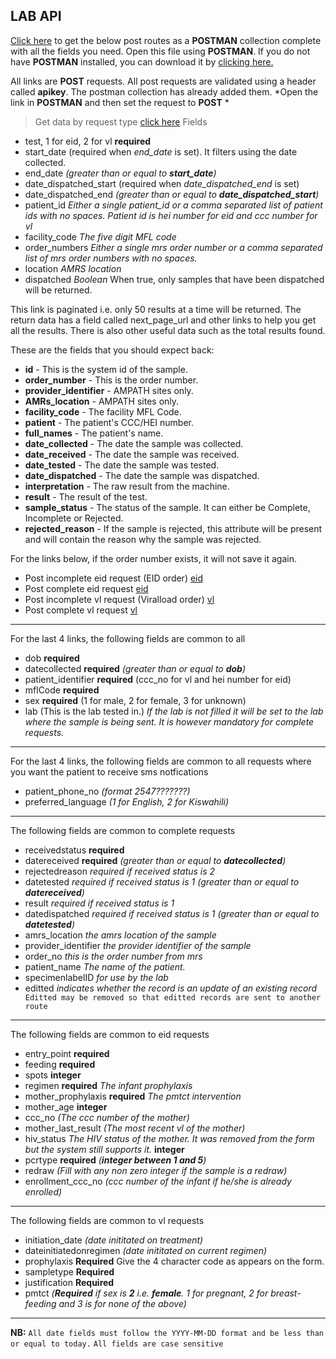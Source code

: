 ## LAB API

[Click here](http://lab-2.test.nascop.org/download/api) to get the below post routes as a **POSTMAN** collection complete with all the fields you need. Open this file using **POSTMAN**. If you do not have **POSTMAN** installed, you can download it by [clicking here.](https://www.getpostman.com/downloads/)


All links are **POST** requests. All post requests are validated using a header called **apikey**. The postman collection has already added them.
*Open the link in **POSTMAN** and then set the request to **POST** *
> Get data by request type [click here](http://lab.test.nascop.org/api/function)
Fields
- test, 1 for eid, 2 for vl **required**
- start_date (required when *end_date* is set). It filters using the date collected.
- end_date *(greater than or equal to **start_date**)*
- date_dispatched_start (required when *date_dispatched_end* is set)
- date_dispatched_end  *(greater than or equal to **date_dispatched_start**)*
- patient_id *Either a single patient_id or a comma separated list of patient ids with no spaces. Patient id is hei number for eid and ccc number for vl*
- facility_code *The five digit MFL code*
- order_numbers *Either a single mrs order number or a comma separated list of mrs order numbers with no spaces.*
- location *AMRS location*
- dispatched *Boolean* When true, only samples that have been dispatched will be returned.

 This link is paginated i.e. only 50 results at a time will be returned. The return data has a field called next_page_url and other links to help you get all the results. There is also other useful data such as the total results found.

These are the fields that you should expect back:
- **id** - This is the system id of the sample.
- **order_number** - This is the order number.
- **provider_identifier** - AMPATH sites only.
- **AMRs_location** - AMPATH sites only.
- **facility_code** - The facility MFL Code.
- **patient** - The patient's CCC/HEI number.
- **full_names** - The patient's name.
- **date_collected** - The date the sample was collected.
- **date_received** - The date the sample was received.
- **date_tested** - The date the sample was tested.
- **date_dispatched** - The date the sample was dispatched.
- **interpretation** - The raw result from the machine.
- **result** - The result of the test. 
- **sample_status** - The status of the sample. It can either be Complete, Incomplete or Rejected.
- **rejected_reason** - If the sample is rejected, this attribute will be present and will contain the reason why the sample was rejected.


For the links below, if the order number exists, it will not save it again.
- Post incomplete eid request (EID order) [eid](http://lab.test.nascop.org/api/eid)
- Post complete eid request [eid](http://lab.test.nascop.org/api/eid_complete)
- Post incomplete vl request (Viralload order) [vl](http://lab.test.nascop.org/api/vl)
- Post complete vl request [vl](http://lab.test.nascop.org/api/vl_complete)

---
For the last 4 links, the following fields are common to all
 - dob **required**
 - datecollected  **required**  *(greater than or equal to **dob**)*
 - patient_identifier  **required** (ccc_no for vl and hei number for eid)
 - mflCode  **required**
 - sex  **required** (1 for male, 2 for female, 3 for unknown)
 - lab (This is the lab tested in.) *If the lab is not filled it will be set to the lab where the sample is being sent. It is however mandatory for complete requests.*

---
For the last 4 links, the following fields are common to all requests where you want the patient to receive sms notfications
 - patient_phone_no  *(format 2547???????)*
 - preferred_language *(1 for English, 2 for Kiswahili)*

---
The following fields are common to complete requests 
- receivedstatus **required**
- datereceived **required**  *(greater than or equal to **datecollected**)*
- rejectedreason *required if received status is 2*
- datetested *required if received status is 1*  *(greater than or equal to **datereceived**)*
- result *required if received status is 1*
- datedispatched *required if received status is 1*  *(greater than or equal to **datetested**)*
- amrs_location *the amrs location of the sample*
- provider_identifier *the provider identifier of the sample*
- order_no *this is the order number from mrs*
- patient_name *The name of the patient.*
- specimenlabelID *for use by the lab*
- editted *indicates whether the record is an update of an existing record*
` Editted may be removed so that editted records are sent to another route`

---
The following fields are common to eid requests
 - entry_point **required**
 - feeding **required**
 - spots **integer**
 - regimen **required** *The infant prophylaxis*
 - mother_prophylaxis **required** *The pmtct intervention*
 - mother_age **integer**
 - ccc_no *(The ccc number of the mother)*
 - mother_last_result *(The most recent vl of the mother)*
 - hiv_status *The HIV status of the mother. It was removed from the form but the system still supports it.* **integer**
 - pcrtype  **required**  *(**integer between 1 and 5**)*
 - redraw *(Fill with any non zero integer if the sample is a redraw)*
 - enrollment_ccc_no *(ccc number of the infant if he/she is already enrolled)*

---
The following fields are common to vl requests
 - initiation_date *(date inititated on treatment)*
 - dateinitiatedonregimen *(date inititated on current regimen)*
 - prophylaxis **Required** Give the 4 character code as appears on the form.
 - sampletype **Required**
 - justification **Required**
 - pmtct *(**Required** if sex is **2** i.e. **female**. 1 for pregnant, 2 for breast-feeding and 3 is for none of the above)*


---
**NB:**
 `All date fields must follow the YYYY-MM-DD format and be less than or equal to today.`
 `All fields are case sensitive`



